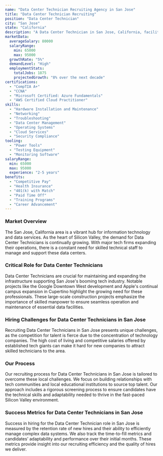 ```yaml
---
name: "Data Center Technician Recruiting Agency in San Jose"
title: "Data Center Technician Recruiting"
position: "Data Center Technician"
city: "San Jose"
state: "California"
description: "A Data Center Technician in San Jose, California, facilitates server operations in technical and cloud-based environments, and should be knowledgeable in computer hardware, networking, and data center technology."
marketData:
  averageSalary: 80000
  salaryRange:
    min: 65000
    max: 95000
  growthRate: "5%"
  demandLevel: "High"
  employmentStats:
    totalJobs: 1875
    projectedGrowth: "8% over the next decade"
certifications:
  - "CompTIA A+"
  - "CCNA"
  - "Microsoft Certified: Azure Fundamentals"
  - "AWS Certified Cloud Practitioner"
skills:
  - "Hardware Installation and Maintenance"
  - "Networking"
  - "Troubleshooting"
  - "Data Center Management"
  - "Operating Systems"
  - "Cloud Services"
  - "Security Compliance"
tooling:
  - "Power Tools"
  - "Testing Equipment"
  - "Monitoring Software"
salaryRange:
  min: 65000
  max: 95000
  experience: "2-5 years"
benefits:
  - "Competitive Pay"
  - "Health Insurance"
  - "401(k) with Match"
  - "Paid Time Off"
  - "Training Programs"
  - "Career Advancement"
---
```


### Market Overview
The San Jose, California area is a vibrant hub for information technology and data services. As the heart of Silicon Valley, the demand for Data Center Technicians is continually growing. With major tech firms expanding their operations, there is a constant need for skilled technical staff to manage and support these data centers.

### Critical Role for Data Center Technicians
Data Center Technicians are crucial for maintaining and expanding the infrastructure supporting San Jose's booming tech industry. Notable projects like the Google Downtown West development and Apple's continual campus expansion in Cupertino highlight the growing need for these professionals. These large-scale construction projects emphasize the importance of skilled manpower to ensure seamless operation and maintenance of essential data facilities.

### Hiring Challenges for Data Center Technicians in San Jose
Recruiting Data Center Technicians in San Jose presents unique challenges, as the competition for talent is fierce due to the concentration of technology companies. The high cost of living and competitive salaries offered by established tech giants can make it hard for new companies to attract skilled technicians to the area.

### Our Process
Our recruiting process for Data Center Technicians in San Jose is tailored to overcome these local challenges. We focus on building relationships with tech communities and local educational institutions to source top talent. Our approach includes a rigorous screening process to ensure candidates have the technical skills and adaptability needed to thrive in the fast-paced Silicon Valley environment.

### Success Metrics for Data Center Technicians in San Jose
Success in hiring for the Data Center Technician role in San Jose is measured by the retention rate of new hires and their ability to efficiently manage complex data systems. We also track the time-to-fill metrics and candidates’ adaptability and performance over their initial months. These metrics provide insight into our recruiting efficiency and the quality of hires we deliver.